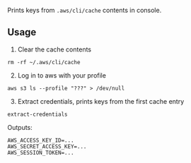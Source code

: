 Prints keys from `.aws/cli/cache` contents in console.

## Usage

1. Clear the cache contents

```
rm -rf ~/.aws/cli/cache
```

2. Log in to aws with your profile

```
aws s3 ls --profile "???" > /dev/null
```

3. Extract credentials, prints keys from the first cache entry

`extract-credentials`

Outputs:

```
AWS_ACCESS_KEY_ID=...
AWS_SECRET_ACCESS_KEY=...
AWS_SESSION_TOKEN=...
```
